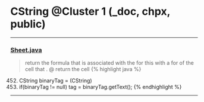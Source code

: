 # CString @Cluster 1 (_doc, chpx, public)

***

### [Sheet.java](https://searchcode.com/codesearch/view/97394323/)
> return the formula that is associated with the for this with a for of the cell that . @ return the cell 
{% highlight java %}
452. CString binaryTag = (CString)
456. if(binaryTag != null) tag = binaryTag.getText();
{% endhighlight %}

***

